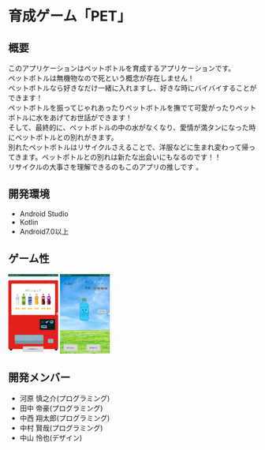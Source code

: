 
# 育成ゲーム「PET」
## 概要
このアプリケーションはペットボトルを育成するアプリケーションです。  
ペットボトルは無機物なので死という概念が存在しません！  
ペットボトルなら好きなだけ一緒に入れますし、好きな時にバイバイすることができます！  
ペットボトルを振ってじゃれあったりペットボトルを撫でて可愛がったりペットボトルに水をあげてお世話ができます！  
そして、最終的に、ペットボトルの中の水がなくなり、愛情が満タンになった時にペットボトルとの別れがきます。  
別れたペットボトルはリサイクルさえることで、洋服などに生まれ変わって帰ってきます。ペットボトルとの別れは新たな出会いにもなるのです！！  
リサイクルの大事さを理解できるのもこのアプリの推しです 。 

## 開発環境
- Android Studio
- Kotlin 
- Android7.0以上  

## ゲーム性
  
<img src="/gameStart.png" width="20%">
<img src="/gameMain.png" width="20%">

## 開発メンバー
- 河原 慎之介(プログラミング)
- 田中 帝豪(プログラミング)
- 中西 翔太郎(プログラミング)
- 中村 賢哉(プログラミング)
- 中山 怜也(デザイン)
